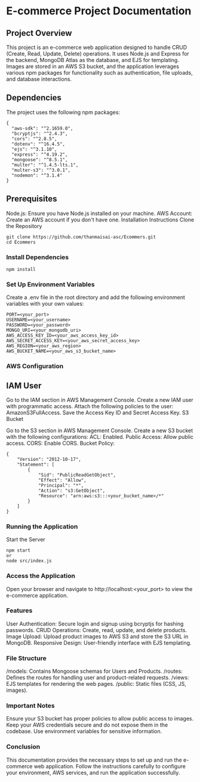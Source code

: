 # E-commerce Project Documentation

## Project Overview
This project is an e-commerce web application designed to handle CRUD (Create, Read, Update, Delete) operations. It uses Node.js and Express for the backend, MongoDB Atlas as the database, and EJS for templating. Images are stored in an AWS S3 bucket, and the application leverages various npm packages for functionality such as authentication, file uploads, and database interactions.

## Dependencies
The project uses the following npm packages:
```
{
  "aws-sdk": "^2.1659.0",
  "bcryptjs": "^2.4.3",
  "cors": "^2.8.5",
  "dotenv": "^16.4.5",
  "ejs": "^3.1.10",
  "express": "^4.19.2",
  "mongoose": "^8.5.1",
  "multer": "^1.4.5-lts.1",
  "multer-s3": "^3.0.1",
  "nodemon": "^3.1.4"
}
```
## Prerequisites
Node.js: Ensure you have Node.js installed on your machine.
AWS Account: Create an AWS account if you don't have one.
Installation Instructions
Clone the Repository

```
git clone https://github.com/thanmaisai-asc/Ecommers.git
cd Ecommers
```
### Install Dependencies

```
npm install
```
 ### Set Up Environment Variables
Create a .env file in the root directory and add the following environment variables with your own values:
```
PORT=<your_port>
USERNAME=<your_username>
PASSWORD=<your_password>
MONGO_URI=<your_mongodb_uri>
AWS_ACCESS_KEY_ID=<your_aws_access_key_id>
AWS_SECRET_ACCESS_KEY=<your_aws_secret_access_key>
AWS_REGION=<your_aws_region>
AWS_BUCKET_NAME=<your_aws_s3_bucket_name>
```
### AWS Configuration
## IAM User

Go to the IAM section in AWS Management Console.
Create a new IAM user with programmatic access.
Attach the following policies to the user: AmazonS3FullAccess.
Save the Access Key ID and Secret Access Key.
S3 Bucket

Go to the S3 section in AWS Management Console.
Create a new S3 bucket with the following configurations:
ACL: Enabled.
Public Access: Allow public access.
CORS: Enable CORS.
Bucket Policy:
```
{
    "Version": "2012-10-17",
    "Statement": [
        {
            "Sid": "PublicReadGetObject",
            "Effect": "Allow",
            "Principal": "*",
            "Action": "s3:GetObject",
            "Resource": "arn:aws:s3:::<your_bucket_name>/*"
        }
    ]
}
```
### Running the Application
Start the Server
```
npm start
or
node src/index.js
```
### Access the Application
Open your browser and navigate to http://localhost:<your_port> to view the e-commerce application.

### Features
User Authentication: Secure login and signup using bcryptjs for hashing passwords.
CRUD Operations: Create, read, update, and delete products.
Image Upload: Upload product images to AWS S3 and store the S3 URL in MongoDB.
Responsive Design: User-friendly interface with EJS templating.
### File Structure

/models: Contains Mongoose schemas for Users and Products.
/routes: Defines the routes for handling user and product-related requests.
/views: EJS templates for rendering the web pages.
/public: Static files (CSS, JS, images).

### Important Notes
Ensure your S3 bucket has proper policies to allow public access to images.
Keep your AWS credentials secure and do not expose them in the codebase.
Use environment variables for sensitive information.
### Conclusion
This documentation provides the necessary steps to set up and run the e-commerce web application. Follow the instructions carefully to configure your environment, AWS services, and run the application successfully.
